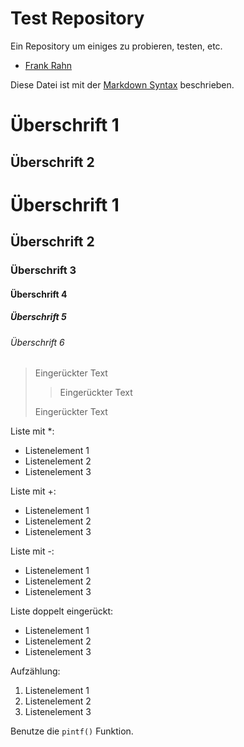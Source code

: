 Test Repository
===============

Ein Repository um einiges zu probieren, testen, etc.
 - [Frank Rahn](http://www.frank-rahn.de "Homepage von Frank Rahn")

Diese Datei ist mit der [Markdown Syntax](http://daringfireball.net/projects/markdown/syntax "Beschreibung der Syntax von Markdown") beschrieben.

Überschrift 1
=============
Überschrift 2
-------------
# Überschrift 1 ################
## Überschrift 2
### Überschrift 3
#### Überschrift 4
##### Überschrift 5
###### Überschrift 6

> Eingerückter Text
>
> > Eingerückter Text
> 
> Eingerückter Text

Liste mit *:

* Listenelement 1
* Listenelement 2
* Listenelement 3

Liste mit +:

+ Listenelement 1
+ Listenelement 2
+ Listenelement 3

Liste mit -:

- Listenelement 1
- Listenelement 2
- Listenelement 3

Liste doppelt eingerückt:
- Listenelement 1
 - Listenelement 2
- Listenelement 3

Aufzählung:

1. Listenelement 1
2. Listenelement 2
3. Listenelement 3

Benutze die `pintf()` Funktion.
